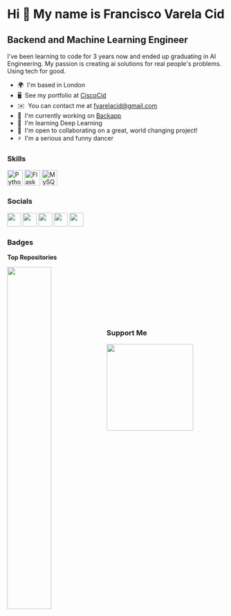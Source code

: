 Hi 👋 My name is Francisco Varela Cid
=====================================

Backend and Machine Learning Engineer
-------------------------------------

I've been learning to code for 3 years now and ended up graduating in AI Engineering. My passion is creating ai solutions for real people's problems. Using tech for good.

* 🌍  I'm based in London
* 🖥️  See my portfolio at [CiscoCid](http://www.ciscocid.live)
* ✉️  You can contact me at [fvarelacid@gmail.com](mailto:fvarelacid@gmail.com)
* 🚀  I'm currently working on [Backapp](http://github.com/fvarelacid/BackApp)
* 🧠  I'm learning Deep Learning
* 🤝  I'm open to collaborating on a great, world changing project!
* ⚡  I'm a serious and funny dancer

### Skills

<p align="left">
<a href="https://www.python.org/" target="_blank" rel="noreferrer"><img src="https://raw.githubusercontent.com/danielcranney/readme-generator/main/public/icons/skills/python-colored.svg" width="36" height="36" alt="Python" /></a>
<a href="https://flask.palletsprojects.com/en/2.0.x/" target="_blank" rel="noreferrer"><img src="https://raw.githubusercontent.com/danielcranney/readme-generator/main/public/icons/skills/flask-colored.svg" width="36" height="36" alt="Flask" /></a>
<a href="https://www.mysql.com/" target="_blank" rel="noreferrer"><img src="https://raw.githubusercontent.com/danielcranney/readme-generator/main/public/icons/skills/mysql-colored.svg" width="36" height="36" alt="MySQL" /></a>
</p>


### Socials

<p align="left"> <a href="https://discord.com/users/CiscoCid#3556" target="_blank" rel="noreferrer"><img src="https://raw.githubusercontent.com/danielcranney/readme-generator/main/public/icons/socials/discord.svg" width="32" height="32" /></a> <a href="https://www.github.com/fvarelacid" target="_blank" rel="noreferrer"><img src="https://raw.githubusercontent.com/danielcranney/readme-generator/main/public/icons/socials/github.svg" width="32" height="32" /></a> <a href="https://www.linkedin.com/in/fvarelacid" target="_blank" rel="noreferrer"><img src="https://raw.githubusercontent.com/danielcranney/readme-generator/main/public/icons/socials/linkedin.svg" width="32" height="32" /></a> <a href="http://www.medium.com/@franciscovarelacid" target="_blank" rel="noreferrer"><img src="https://raw.githubusercontent.com/danielcranney/readme-generator/main/public/icons/socials/medium.svg" width="32" height="32" /></a> <a href="https://www.twitter.com/fvarelacid" target="_blank" rel="noreferrer"><img src="https://raw.githubusercontent.com/danielcranney/readme-generator/main/public/icons/socials/twitter.svg" width="32" height="32" /></a></p>

### Badges

<b>Top Repositories</b>

<div width="100%" align="center"><a href="https://github.com/fvarelacid/backapp" align="left"><img align="left" width="45%" src="https://github-readme-stats.vercel.app/api/pin/?username=fvarelacid&repo=backapp&title_color=0891b2&text_color=ffffff&icon_color=0891b2&bg_color=1c1917&hide_border=true&locale=en" /></a></div><br /><br /><br /><br /><br /><br /><br />

### Support Me

<a href="https://www.buymeacoffee.com/ciscocid"><img src="https://cdn.buymeacoffee.com/buttons/v2/default-yellow.png" width="200" /></a>
